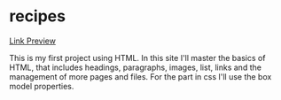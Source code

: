 # recipes

[Link Preview](https://lorenzogiambellini.github.io/recipes/)

This is my first project using HTML. 
In this site I'll master the basics of HTML, that includes headings, paragraphs, images, list, 
links and the management of more pages and files.
For the part in css I'll use the box model properties.
